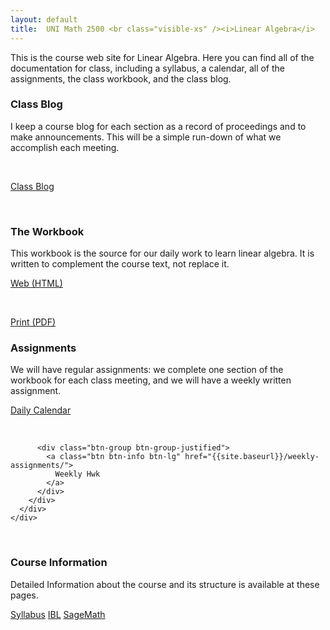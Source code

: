 ```yaml
---
layout: default
title:  UNI Math 2500 <br class="visible-xs" /><i>Linear Algebra</i>
---
```


<div class="row">
  <div class="col-xs-12">
    <p class="lead">
      This is the course web site for Linear Algebra. Here you can find all of the documentation for class, including a syllabus, a calendar, all of the assignments, the class workbook, and the class blog.
    </p>
  </div>
</div>

<div class="row">
  <div class="col-xs-6 col-md-4">
    <h3>Class Blog</h3>
    <p>
      I keep a course blog for each section as a record of proceedings and to make
      announcements. This will be a simple run-down of what we accomplish each meeting.
    </p>
    <div>
      <p><br /></p>
    </div>
    <div class="btn-group btn-group-justified">
      <a class="btn btn-success btn-lg" href="{{site.baseurl}}/blog/">Class Blog </a>
    </div>
    <div>
      <p><br /></p>
    </div>
  </div>
  <div class="col-xs-6 col-md-4">
    <h3>The Workbook</h3>
    <p>
      This workbook is the source for our daily work to learn linear algebra. It
      is written to complement the course text, not replace it.
    </p>
    <div class="btn-group btn-group-justified">
      <a class="btn btn-primary btn-lg" href="{{site.baseurl}}/course-materials/workbook/LinAlgWorkbook.html">
        Web (HTML)
      </a>
    </div>
    <div>
      <p><br /></p>
    </div>
    <div class="btn-group btn-group-justified">
      <a class="btn btn-default btn-lg" href="{{site.baseurl}}/course-materials/workbook/LinAlgWorkbook.pdf">
        Print (PDF)
      </a>
    </div>
  </div>

  <div class="col-xs-12 col-md-4">
    <h3>Assignments</h3>
    <p>
      We will have regular assignments: we complete one section of the workbook
      for each class meeting, and we will have a weekly written assignment.
    </p>
      <div class="row">
        <div class="col-xs-6 col-md-12">
          <div class="btn-group btn-group-justified">
            <a class="btn btn-warning btn-lg" href="{{site.baseurl}}/calendar/">
              Daily Calendar
            </a>
          </div>
        </div>
        <div class="col-md-12 hidden-xs hidden-sm">
          <p><br /></p>
        </div>
        <div class="col-xs-6 col-md-12">

          <div class="btn-group btn-group-justified">
            <a class="btn btn-info btn-lg" href="{{site.baseurl}}/weekly-assignments/">
              Weekly Hwk
            </a>
          </div>
        </div>
      </div>
    </div>
  </div>

<div class="row visible-xs visible-sm">
 <p><br /></p>
</div>

<div class="row">
  <div class="col-xs-12">
   <h3>Course Information</h3>
   <p>
     Detailed Information about the course and its structure is available at these
     pages.
    </p>
    <div class="btn-group btn-group-justified">
      <a class="btn btn-default" href="{{site.baseurl}}/syllabus/">Syllabus</a>
      <a class="btn btn-default" href="{{site.baseurl}}/inquiry-based-learning/">IBL</a>
      <a class="btn btn-default" href="{{site.baseurl}}/sage-math/">SageMath</a>
    </div>
  </div>
</div>

<div class="row visible-xs visible-sm">
  <p><br /></p>
</div>

